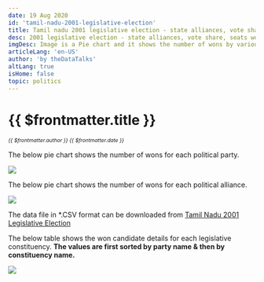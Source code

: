 ```yaml
---
date: 19 Aug 2020
id: 'tamil-nadu-2001-legislative-election'
title: Tamil nadu 2001 legislative election - state alliances, vote share, seats won and key events.
desc: 2001 legislative election - state alliances, vote share, seats won and key events.
imgDesc: Image is a Pie chart and it shows the number of wons by various alliances in the state.
articleLang: 'en-US'
author: 'by theDataTalks'
altLang: true
isHome: false
topic: politics
---
```


<altLang />

# {{ $frontmatter.title }}
<i style="font-size: 0.75em;"> {{ $frontmatter.author }} {{ $frontmatter.date }} </i>

The below pie chart shows the number of wons for each political party.  

![](/img/politics/tamil-nadu-2001-legislative-election/tn-2001-election-1.png)

The below pie chart shows the number of wons for each political alliance.  

![](/img/politics/tamil-nadu-2001-legislative-election/tn-2001-election-2.png)

The data file in \*.CSV format can be downloaded from [Tamil Nadu 2001 Legislative Election](https://thedatatalks.in/datas/politics/tamil-nadu-2001-legislative-election.csv)

The below table shows the won candidate details for each legislative constituency.
**The values are first sorted by party name & then by constituency name.**

![](/img/politics/tamil-nadu-2001-legislative-election/tn-2001-election-3.png)


<style>

</style>